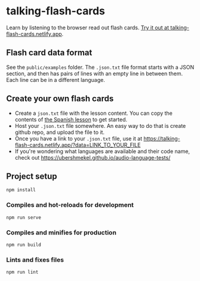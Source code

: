 # talking-flash-cards

Learn by listening to the browser read out flash cards. [Try it out at talking-flash-cards.netlify.app](https://talking-flash-cards.netlify.app).

## Flash card data format

See the `public/examples` folder. The `.json.txt` file format starts with a JSON section, and then has pairs of lines with an empty line in between them. Each line can be in a different language.

## Create your own flash cards

* Create a `json.txt` file with the lesson content. You can copy the contents of [the Spanish lesson](https://raw.githubusercontent.com/ubershmekel/talking-flash-cards/main/public/examples/top-10-spanish-words.json.txt) to get started.
* Host your `.json.txt` file somewhere. An easy way to do that is create github repo, and upload the file to it.
* Once you have a link to your `.json.txt` file, use it at https://talking-flash-cards.netlify.app/?data=LINK_TO_YOUR_FILE
* If you're wondering what languages are available and their code name, check out https://ubershmekel.github.io/audio-language-tests/

## Project setup
```
npm install
```

### Compiles and hot-reloads for development
```
npm run serve
```

### Compiles and minifies for production
```
npm run build
```

### Lints and fixes files
```
npm run lint
```
